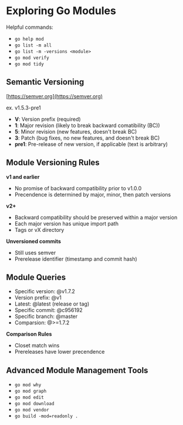 Exploring Go Modules
====================

Helpful commands:
- `go help mod`
- `go list -m all`
- `go list -m -versions <module>`
- `go mod verify`
- `go mod tidy`


Semantic Versioning
-------------------

[https://semver.org](https://semver.org)

ex. v1.5.3-pre1

- __V__: Version prefix (required)
- __1__: Major revision (likely to break backward comatibility (BC))
- __5__: Minor revision (new features, doesn't break BC)
- __3__: Patch (bug fixes, no new features, and doesn't break BC)
- __pre1__: Pre-release of new version, if applicable (text is arbitrary)


Module Versioning Rules
-----------------------

__v1 and earlier__
- No promise of backward compatibility prior to v1.0.0
- Precendence is determined by major, minor, then patch versions

__v2+__
- Backward compatibility should be preserved within a major version
- Each major version has unique import path
- Tags or vX directory

__Unversioned commits__
- Still uses semver
- Prerelease identifier (timestamp and commit hash)


Module Queries
--------------
- Specific version: @v1.7.2
- Version prefix: @v1
- Latest: @latest (release or tag)
- Specific commit: @c956192
- Specific branch: @master
- Comparsion: @>=1.7.2

__Comparison Rules__
- Closet match wins
- Prereleases have lower precendence


Advanced Module Management Tools
--------------------------------
- `go mod why`
- `go mod graph`
- `go mod edit`
- `go mod download`
- `go mod vendor`
- `go build -mod=readonly .`

